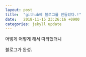 ```yaml
---
layout: post
title:  "github에 블로그를 만들었다.!"
date:   2018-11-15 23:26:16 +0900
categories: jekyll update
---
```

어떻게 어떻게 해서 따라했더니

블로그가 완성.


